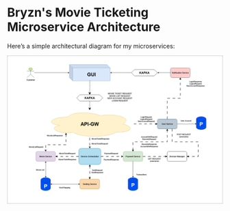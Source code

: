 # Bryzn's Movie Ticketing Microservice Architecture

Here’s a simple architectural diagram for my microservices:

![Architecture](./microservice-diagram.png)
